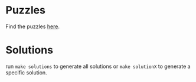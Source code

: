 # Puzzles

Find the puzzles [here](https://hanukkah.bluebird.sh/5784/).

# Solutions

run `make solutions` to generate all solutions or `make solutionX` to generate a specific solution.